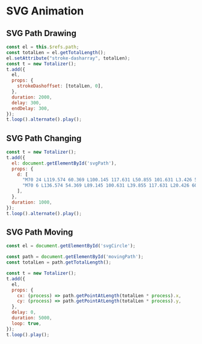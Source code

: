 # SVG Animation
## SVG Path Drawing

<ClientOnly>
  <SvgDrawing/>
</ClientOnly>

``` javascript
const el = this.$refs.path;
const totalLen = el.getTotalLength();
el.setAttribute("stroke-dasharray", totalLen);
const t = new Totalizer();
t.add({
  el,
  props: {
    strokeDashoffset: [totalLen, 0],
  },
  duration: 2000,
  delay: 300,
  endDelay: 300,
});
t.loop().alternate().play();
```
## SVG Path Changing

<ClientOnly>
  <SvgChanging/>
</ClientOnly>


``` javascript
const t = new Totalizer();
t.add({
  el: document.getElementById('svgPath'),
  props: {
    d: [
      "M70 24 L119.574 60.369 L100.145 117.631 L50.855 101.631 L3.426 54.369z",
      "M70 6 L136.574 54.369 L89.145 100.631 L39.855 117.631 L20.426 60.369z",
    ],
  },
  duration: 1000,
});
t.loop().alternate().play();
```

## SVG Path Moving

<ClientOnly>
  <SvgMoving/>
</ClientOnly>


``` javascript
const el = document.getElementById('svgCircle');

const path = document.getElementById('movingPath');
const totalLen = path.getTotalLength();

const t = new Totalizer();
t.add({
  el,
  props: {
    cx: (process) => path.getPointAtLength(totalLen * process).x,
    cy: (process) => path.getPointAtLength(totalLen * process).y,
  },
  delay: 0,
  duration: 5000,
  loop: true,
});
t.loop().play();
```